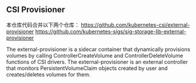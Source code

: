 



## CSI Provisioner

本仓库代码合并以下两个仓库：
https://github.com/kubernetes-csi/external-provisioner
https://github.com/kubernetes-sigs/sig-storage-lib-external-provisioner



The external-provisioner is a sidecar container that dynamically provisions volumes by calling ControllerCreateVolume and ControllerDeleteVolume functions of CSI drivers.
The external-provisioner is an external controller that monitors PersistentVolumeClaim objects created by user and creates/deletes volumes for them.

